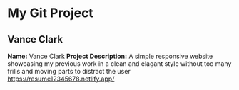 # My Git Project
## Vance Clark 
**Name:** Vance Clark 
**Project Description:** A simple responsive website showcasing my previous work in a clean and elagant style without too many frills and moving parts to distract the user https://resume12345678.netlify.app/
